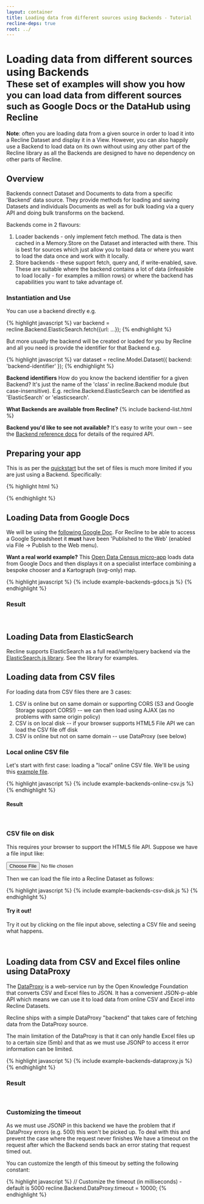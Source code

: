 ```yaml
---
layout: container
title: Loading data from different sources using Backends - Tutorial
recline-deps: true
root: ../
---
```


<div class="page-header">
  <h1>
    Loading data from different sources using Backends
    <br />
    <small>These set of examples will show you how you can load data from different
sources such as Google Docs or the DataHub using Recline</small>
  </h1>
</div>


<div class="alert alert-info">
<p><strong>Note</strong>: often you are loading data from a given source in
order to load it into a Recline Dataset and display it in a View. However, you
can also happily use a Backend to load data on its own without using any other
part of the Recline library as all the Backends are designed to have no
dependency on other parts of Recline.</p>
</div>

## Overview

Backends connect Dataset and Documents to data from a specific 'Backend' data
source. They provide methods for loading and saving Datasets and individuals
Documents as well as for bulk loading via a query API and doing bulk transforms
on the backend.

Backends come in 2 flavours:

1. Loader backends - only implement fetch method. The data is then cached in a Memory.Store on the Dataset and interacted with there. This is best for sources which just allow you to load data or where you want to load the data once and work with it locally.
2. Store backends - these support fetch, query and, if write-enabled, save. These are suitable where the backend contains a lot of data (infeasible to load locally - for examples a million rows) or where the backend has capabilities you want to take advantage of.

### Instantiation and Use

You can use a backend directly e.g.

{% highlight javascript %}
var backend = recline.Backend.ElasticSearch.fetch({url: ...});
{% endhighlight %}

But more usually the backend will be created or loaded for you by Recline and
all you need is provide the identifier for that Backend e.g.

{% highlight javascript %}
var dataset = recline.Model.Dataset({
  backend: 'backend-identifier'
});
{% endhighlight %}

<div class="alert alert-info">
<p><strong>Backend identifiers</strong>
How do you know the backend identifier for a given Backend? It's just the name
of the 'class' in recline.Backend module (but case-insensitive). E.g.
recline.Backend.ElasticSearch can be identified as 'ElasticSearch' or
'elasticsearch'.</p>
<p><strong>What Backends are available from Recline?</strong>
{% include backend-list.html %}
</p>
<p><strong>Backend you'd like to see not available?</strong> It's easy to write your own &ndash; see the <a href="backends.html">Backend reference docs</a> for details of the required API.
</p>
</div>


## Preparing your app

This is as per the [quickstart](tutorial-views.html) but the set of files is
much more limited if you are just using a Backend. Specifically:

{% highlight html %}
<!-- 3rd party dependencies -->
<script type="text/javascript" src="vendor/jquery/1.7.1/jquery.js"></script>
<script type="text/javascript" src="vendor/underscore/1.1.6/underscore.js"></script>
<script type="text/javascript" src="vendor/backbone/0.5.1/backbone.js"></script>
<!-- include the backend code you need e.g. here for gdocs -->
<script type="text/javascript" src="src/backend.gdocs.js"></script>

<!-- Or you can just include all of recline. -->
<script type="text/javascript" src="dist/recline.js"></script>
{% endhighlight %}


## Loading Data from Google Docs

We will be using the [following Google
Doc](https://docs.google.com/spreadsheet/ccc?key=0Aon3JiuouxLUdGZPaUZsMjBxeGhfOWRlWm85MmV0UUE#gid=0).
For Recline to be able to access a Google Spreadsheet it **must** have been
'Published to the Web' (enabled via File -> Publish to the Web menu).

<div class="alert alert-info">
<strong>Want a real world example?</strong> This <a
href="http://dashboard.opengovernmentdata.org/census/">Open Data Census micro-app</a> loads
data from Google Docs and then displays it on a specialist interface combining
a bespoke chooser and a Kartograph (svg-only) map.
</div>

{% highlight javascript %}
{% include example-backends-gdocs.js %}
{% endhighlight %}

### Result

<div id="my-gdocs" class="doc-ex-rendered">&nbsp;</div>

<script type="text/javascript">
{% include example-backends-gdocs.js %}
</script>


## Loading Data from ElasticSearch

Recline supports ElasticSearch as a full read/write/query backend via the
[ElasticSearch.js library][esjs]. See the library for examples.

[esjs]: https://github.com/okfn/elasticsearch.js


## Loading data from CSV files

For loading data from CSV files there are 3 cases:

1. CSV is online but on same domain or supporting CORS (S3 and Google Storage support CORS!) -- we can then load using AJAX (as no problems with same origin policy)
2. CSV is on local disk -- if your browser supports HTML5 File API we can load the CSV file off disk
3. CSV is online but not on same domain -- use DataProxy (see below)

### Local online CSV file

Let's start with first case: loading a "local" online CSV file. We'll be using this [example file]({{page.root}}/demos/data/sample.csv).

{% highlight javascript %}
{% include example-backends-online-csv.js %}
{% endhighlight %}

#### Result

<div id="my-online-csv" class="doc-ex-rendered">&nbsp;</div>

<script type="text/javascript">
{% include example-backends-online-csv.js %}
</script>

### CSV file on disk

This requires your browser to support the HTML5 file API. Suppose we have a file input like:

<input type="file" class="my-file-input" />

Then we can load the file into a Recline Dataset as follows:

{% highlight javascript %}
{% include example-backends-csv-disk.js %}
{% endhighlight %}

#### Try it out!

Try it out by clicking on the file input above, selecting a CSV file and seeing what happens.

<div id="my-csv-disk" class="doc-ex-rendered">&nbsp;</div>

<script type="text/javascript">
{% include example-backends-csv-disk.js %}
</script>


## Loading data from CSV and Excel files online using DataProxy

The [DataProxy](http://github.com/okfn/dataproxy) is a web-service run by the Open Knowledge Foundation that converts CSV and Excel files to JSON. It has a convenient JSON-p-able API which means we can use it to load data from online CSV and Excel into Recline Datasets.

Recline ships with a simple DataProxy "backend" that takes care of fetching data from the DataProxy source.

The main limitation of the DataProxy is that it can only handle Excel files up to a certain size (5mb) and that as we must use JSONP to access it error information can be limited.

{% highlight javascript %}
{% include example-backends-dataproxy.js %}
{% endhighlight %}

### Result

<div id="my-dataproxy" class="doc-ex-rendered">&nbsp;</div>

<script type="text/javascript">
{% include example-backends-dataproxy.js %}
</script>

### Customizing the timeout

As we must use JSONP in this backend we have the problem that if DataProxy errors (e.g. 500) this won't be picked up. To deal with this and prevent the case where the request never finishes We have a timeout on the request after which the Backend sends back an error stating that request timed out.

You can customize the length of this timeout by setting the following constant:

{% highlight javascript %}
// Customize the timeout (in milliseconds) - default is 5000
recline.Backend.DataProxy.timeout = 10000;
{% endhighlight %}

